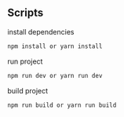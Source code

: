 ## Scripts

install dependencies

```sh
npm install or yarn install
```

run project

```sh
npm run dev or yarn run dev
```

build project

```sh
npm run build or yarn run build
```
